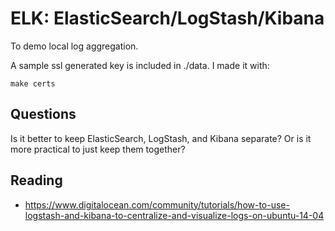 ELK: ElasticSearch/LogStash/Kibana
==================================

To demo local log aggregation.


A sample ssl generated key is included in ./data. I made it with:

    make certs

Questions
---------

Is it better to keep ElasticSearch, LogStash, and Kibana separate? Or is it
more practical to just keep them together?


Reading
-------

* https://www.digitalocean.com/community/tutorials/how-to-use-logstash-and-kibana-to-centralize-and-visualize-logs-on-ubuntu-14-04

